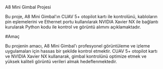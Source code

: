 A8 Mini Gimbal Projesi

Bu proje, A8 Mini Gimbal'ın CUAV 5+ otopilot kartı ile kontrolünü, kabloların pin eşlemelerini ve
Ethernet portu kullanılarak NVIDIA Xavier NX ile bağlantı kurularak Python kodu ile kontrol ve görüntü alımını açıklamaktadır.




#Amaç

Bu projenin amacı, A8 Mini Gimbal'ı profesyonel görüntüleme ve izleme uygulamaları için hassas bir şekilde kontrol etmektir.
CUAV 5+ otopilot kartı ve NVIDIA Xavier NX kullanarak, gimbal kontrolünü optimize etmek ve yüksek kaliteli görüntü verileri almak hedeflenmektedir.
